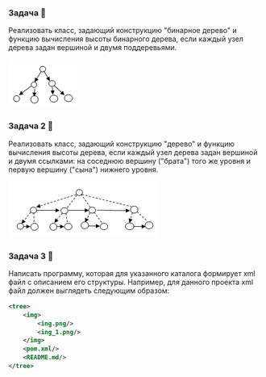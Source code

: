 ### Задача 🌲 

Реализовать класс, задающий конструкцию "бинарное дерево" 
и функцию вычисления высоты бинарного дерева,
если каждый узел дерева задан вершиной и двумя поддеревьями.


![img.png](img/img.png)


### Задача 2 🌳

Реализовать класс, задающий конструкцию "дерево" и 
функцию вычисления высоты дерева, если каждый узел дерева задан
вершиной и двумя ссылками: на соседнюю вершину ("брата") того же
уровня и первую вершину ("сына") нижнего уровня.

![img_1.png](img/img_1.png)


### Задача 3 🌴

Написать программу, которая для указанного каталога формирует xml 
файл с описанием его структуры. Например, для данного проекта xml файл должен
выглядеть следующим образом:

```xml
<tree>
    <img>
        <ing.png/>
        <ing_1.png/>
    </img>
    <pom.xml/>
    <README.md/>
</tree>
```